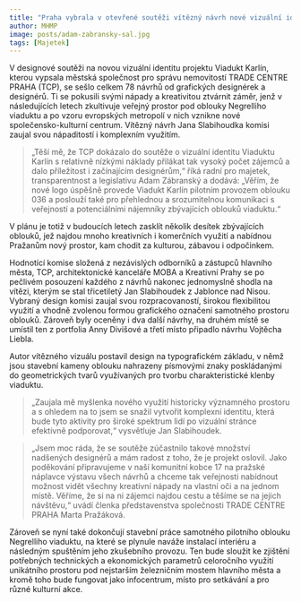 ```yaml
---
title: "Praha vybrala v otevřené soutěži vítězný návrh nové vizuální identity Viaduktu Karlín"
author: MHMP
image: posts/adam-zabransky-sal.jpg
tags: [Majetek]
---
```

 
V designové soutěži na novou vizuální identitu projektu Viadukt Karlín, kterou vypsala městská společnost pro správu nemovitostí TRADE CENTRE PRAHA (TCP), se sešlo celkem 78 návrhů od grafických designérek a designérů. Ti se pokusili svými nápady a kreativitou ztvárnit záměr, jenž v následujících letech zkultivuje veřejný prostor pod oblouky Negrelliho viaduktu a po vzoru evropských metropolí v nich vznikne nové společensko-kulturní centrum. Vítězný návrh Jana Slabihoudka komisi zaujal svou nápaditostí i komplexním využitím.

> „Těší mě, že TCP dokázalo do soutěže o vizuální identitu Viaduktu Karlín s relativně nízkými náklady přilákat tak vysoký počet zájemců a dalo příležitost i začínajícím designérům,“ říká radní pro majetek, transparentnost a legislativu Adam Zábranský a dodává: „Věřím, že nové logo úspěšně provede Viadukt Karlín pilotním provozem oblouku 036 a poslouží také pro přehlednou a srozumitelnou komunikaci s veřejností a potenciálními nájemníky zbývajících oblouků viaduktu.“

V plánu je totiž v budoucích letech zasklít několik desítek zbývajících oblouků, jež najdou mnoho kreativních i komerčních využití a nabídnou Pražanům nový prostor, kam chodit za kulturou, zábavou i odpočinkem.

Hodnotící komise složená z nezávislých odborníků a zástupců hlavního města, TCP, architektonické kanceláře MOBA a Kreativní Prahy se po pečlivém posouzení každého z návrhů nakonec jednomyslně shodla na vítězi, kterým se stal třicetiletý Jan Slabihoudek z Jablonce nad Nisou. Vybraný design komisi zaujal svou rozpracovaností, širokou flexibilitou využití a vhodně zvolenou formou grafického označení samotného prostoru oblouků. Zároveň byly oceněny i dva další návrhy, na druhém místě se umístil ten z portfolia Anny Divišové a třetí místo připadlo návrhu Vojtěcha Liebla.

Autor vítězného vizuálu postavil design na typografickém základu, v němž jsou stavební kameny oblouku nahrazeny písmovými znaky poskládanými do geometrických tvarů využívaných pro tvorbu charakteristické klenby viaduktu. 

> „Zaujala mě myšlenka nového využití historicky významného prostoru a s ohledem na to jsem se snažil vytvořit komplexní identitu, která bude tyto aktivity pro široké spektrum lidí po vizuální stránce efektivně podporovat,“ vysvětluje Jan Slabihoudek.

> „Jsem moc ráda, že se soutěže zúčastnilo takové množství nadšených designérů a mám radost z toho, že je projekt oslovil. Jako poděkování připravujeme v naší komunitní kobce 17 na pražské náplavce výstavu všech návrhů a chceme tak veřejnosti nabídnout možnost vidět všechny kreativní nápady na vlastní oči a na jednom místě. Věříme, že si na ni zájemci najdou cestu a těšíme se na jejich návštěvu,“ uvádí členka představenstva společnosti TRADE CENTRE PRAHA Marta Pražáková.

Zároveň se nyní také dokončují stavební práce samotného pilotního oblouku Negrelliho viaduktu, na které se plynule naváže instalací interiéru a následným spuštěním jeho zkušebního provozu. Ten bude sloužit ke zjištění potřebných technických a ekonomických parametrů celoročního využití unikátního prostoru pod nejstarším železničním mostem hlavního města a kromě toho bude fungovat jako infocentrum, místo pro setkávání a pro různé kulturní akce.
